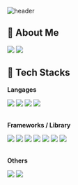 ![header](https://capsule-render.vercel.app/api?type=waving&&color=0:2f43a8,100:c21e3f&height=170&section=header&text=Dev%20as%20Life&fontSize=30&&animation=twinkling&fontAlignY=30&fontColor=ffffffba)

## 🦄 About Me
<p><a href="https://codedabb1r.github.io" target="_blank"><img src="https://img.shields.io/badge/ProblemSolvingBlog-181717?style=for-the-badge&logo=github&logoColor=white"/></a>
  <a href="mailto:ken101112@hotmail.com" target="_blank"><img src="https://img.shields.io/badge/codedabb1r@hotmail.com-EA4335?style=for-the-badge&logo=Gmail&logoColor=white"/></a></p>

## 🍚 Tech Stacks

**Langages**
<div>
  <img src="https://img.shields.io/badge/HTML5-131418?style=for-the-badge&logo=html5&logoColor=E34F26" />
  <img src="https://img.shields.io/badge/CSS3-131418?style=for-the-badge&logo=css3&logoColor=1572B6" />
  <img src="https://img.shields.io/badge/JavaScript-131418?style=for-the-badge&logo=javascript&logoColor=f7df1e" />
  <img src="https://img.shields.io/badge/TypeScript-131418?style=for-the-badge&logo=typescript&logoColor=007ACC" />
</div><br />

**Frameworks / Library**
<div>
  <img src="https://img.shields.io/badge/jQuery-131418?style=for-the-badge&logo=jquery&logoColor=0769AD" />
  <img src="https://img.shields.io/badge/Bootstrap-131418?style=for-the-badge&logo=bootstrap&logoColor=7952B3" />
  <img src="https://img.shields.io/badge/styled components-131418?style=for-the-badge&logo=styled-components&logoColor=white"/>
  <img src="https://img.shields.io/badge/React-131418?style=for-the-badge&logo=react&logoColor=61DAFB" />
  <img src="https://img.shields.io/badge/React_Native-131418?style=for-the-badge&logo=react&logoColor=61DAFB" />
  <img src="https://img.shields.io/badge/Node.js-131418?style=for-the-badge&logo=nodedotjs&logoColor=339933" />
  <img src="https://img.shields.io/badge/Tailwind CSS-131418?style=for-the-badge&logo=Tailwind CSS&logoColor=white"/>
</div><br />

**Others**
<div>
  <img src="https://img.shields.io/badge/Markdown-131418?style=for-the-badge&logo=markdown&logoColor=white" />
  <img src="https://img.shields.io/badge/Git-131418?style=for-the-badge&logo=git&logoColor=F05032" />
</div>

